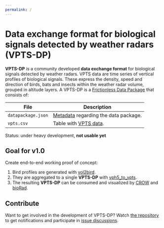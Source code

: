 ```yaml
---
permalink: /
---
```


# Data exchange format for biological signals detected by weather radars (VPTS-DP)

**VPTS-DP** is a community developed **data exchange format** for biological signals detected by weather radars. VPTS data are time series of vertical profiles of biological signals. These express the density, speed and direction of birds, bats and insects within the weather radar volume, grouped in altitude layers. A VPTS-DP is a [Frictionless Data Package](https://specs.frictionlessdata.io/data-package/) that consists of:

File | Description
--- | ---
`datapackage.json` | [Metadata](https://enram.github.io/vpts-dp/metadata/) regarding the data package.
`vpts.csv` | Table with [VPTS data](https://enram.github.io/vpts-dp/data).

Status: under heavy development, **not usable yet**

## Goal for v1.0

Create end-to-end working proof of concept:

1. Bird profiles are generated with [vol2bird](https://github.com/adokter/vol2bird/).
2. They are aggregated to a single **VPTS-DP** with [vph5_to_vpts](https://github.com/enram/vptstools).
3. The resulting **VPTS-DP** can be consumed and visualized by [CROW](https://github.com/inbo/crow) and [bioRad](https://github.com/adokter/bioRad).

## Contribute

Want to get involved in the development of VPTS-DP? Watch [the repository](https://github.com/enram/vpts-dp) to get notifications and participate in [issue discussions](https://github.com/enram/vpts-dp/issues).
